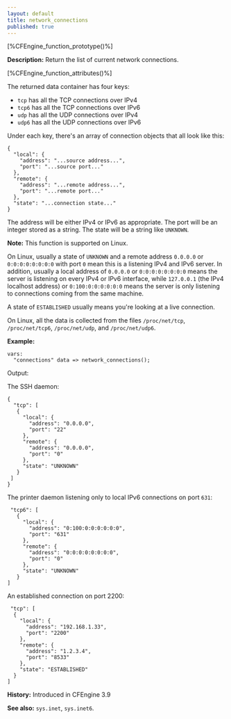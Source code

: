 ```yaml
---
layout: default
title: network_connections
published: true
---
```


[%CFEngine_function_prototype()%]

**Description:** Return the list of current network connections.

[%CFEngine_function_attributes()%]

The returned data container has four keys:

* `tcp` has all the TCP connections over IPv4
* `tcp6` has all the TCP connections over IPv6
* `udp` has all the UDP connections over IPv4
* `udp6` has all the UDP connections over IPv6

Under each key, there's an array of connection objects that all look like this:

```
{
  "local": {
    "address": "...source address...",
    "port": "...source port..."
  },
  "remote": {
    "address": "...remote address...",
    "port": "...remote port..."
  },
  "state": "...connection state..."
}
```

The address will be either IPv4 or IPv6 as appropriate. The port will
be an integer stored as a string. The state will be a string like
`UNKNOWN`.

**Note:** This function is supported on Linux.

On Linux, usually a state of `UNKNOWN` and a remote address `0.0.0.0`
or `0:0:0:0:0:0:0:0` with port `0` mean this is a listening IPv4 and
IPv6 server. In addition, usually a local address of `0.0.0.0` or
`0:0:0:0:0:0:0:0` means the server is listening on every IPv4 or IPv6
interface, while `127.0.0.1` (the IPv4 localhost address) or
`0:100:0:0:0:0:0:0` means the server is only listening to connections
coming from the same machine.

A state of `ESTABLISHED` usually means you're looking at a live
connection.

On Linux, all the data is collected from the files `/proc/net/tcp`,
`/proc/net/tcp6`, `/proc/net/udp`, and `/proc/net/udp6`.

**Example:**

```cf3
vars:
  "connections" data => network_connections();
```

Output:

The SSH daemon:

```
{
  "tcp": [
   {
     "local": {
       "address": "0.0.0.0",
       "port": "22"
     },
     "remote": {
       "address": "0.0.0.0",
       "port": "0"
     },
     "state": "UNKNOWN"
   }
 ]
}
```

The printer daemon listening only to local IPv6 connections on port `631`:

```
 "tcp6": [
   {
     "local": {
       "address": "0:100:0:0:0:0:0:0",
       "port": "631"
     },
     "remote": {
       "address": "0:0:0:0:0:0:0:0",
       "port": "0"
     },
     "state": "UNKNOWN"
   }
]
```

An established connection on port 2200:

```
 "tcp": [
  {
    "local": {
      "address": "192.168.1.33",
      "port": "2200"
    },
    "remote": {
      "address": "1.2.3.4",
      "port": "8533"
    },
    "state": "ESTABLISHED"
  }
]
```

**History:** Introduced in CFEngine 3.9

**See also:** `sys.inet`, `sys.inet6`.
